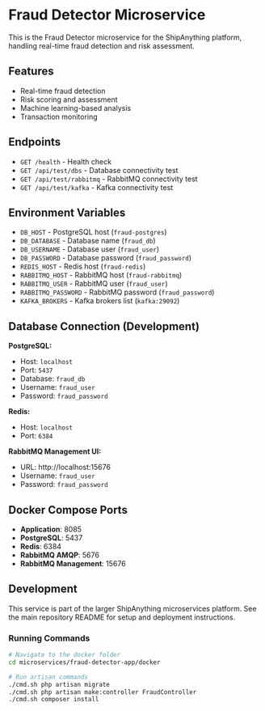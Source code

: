 # Fraud Detector Microservice

This is the Fraud Detector microservice for the ShipAnything platform, handling real-time fraud detection and risk assessment.

## Features

-   Real-time fraud detection
-   Risk scoring and assessment
-   Machine learning-based analysis
-   Transaction monitoring

## Endpoints

-   `GET /health` - Health check
-   `GET /api/test/dbs` - Database connectivity test
-   `GET /api/test/rabbitmq` - RabbitMQ connectivity test
-   `GET /api/test/kafka` - Kafka connectivity test

## Environment Variables

-   `DB_HOST` - PostgreSQL host (`fraud-postgres`)
-   `DB_DATABASE` - Database name (`fraud_db`)
-   `DB_USERNAME` - Database user (`fraud_user`)
-   `DB_PASSWORD` - Database password (`fraud_password`)
-   `REDIS_HOST` - Redis host (`fraud-redis`)
-   `RABBITMQ_HOST` - RabbitMQ host (`fraud-rabbitmq`)
-   `RABBITMQ_USER` - RabbitMQ user (`fraud_user`)
-   `RABBITMQ_PASSWORD` - RabbitMQ password (`fraud_password`)
-   `KAFKA_BROKERS` - Kafka brokers list (`kafka:29092`)

## Database Connection (Development)

**PostgreSQL:**

-   Host: `localhost`
-   Port: `5437`
-   Database: `fraud_db`
-   Username: `fraud_user`
-   Password: `fraud_password`

**Redis:**

-   Host: `localhost`
-   Port: `6384`

**RabbitMQ Management UI:**

-   URL: http://localhost:15676
-   Username: `fraud_user`
-   Password: `fraud_password`

## Docker Compose Ports

-   **Application**: 8085
-   **PostgreSQL**: 5437
-   **Redis**: 6384
-   **RabbitMQ AMQP**: 5676
-   **RabbitMQ Management**: 15676

## Development

This service is part of the larger ShipAnything microservices platform. See the main repository README for setup and deployment instructions.

### Running Commands

```bash
# Navigate to the docker folder
cd microservices/fraud-detector-app/docker

# Run artisan commands
./cmd.sh php artisan migrate
./cmd.sh php artisan make:controller FraudController
./cmd.sh composer install
```
